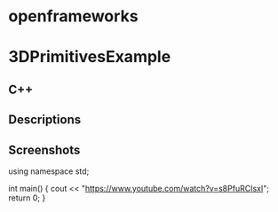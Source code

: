 # openframeworks
# 3DPrimitivesExample
## C++
## Descriptions
## Screenshots

using namespace std;

int main()
{
    cout << "https://www.youtube.com/watch?v=s8PfuRCIsxI";
    return 0;
}
